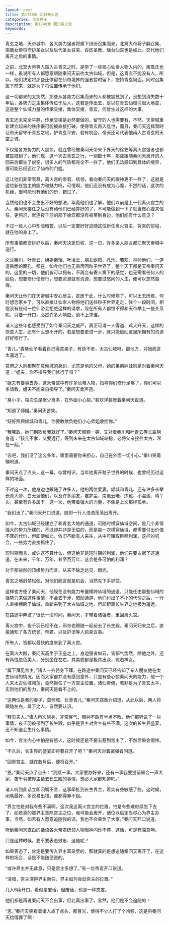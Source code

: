 ```yaml
---
layout: post
title: 第1740章 回归离火宫
categories: 太古神王
description: 第1740章 回归离火宫
keywords:
---
```


青玄之地，天帝城中，各大势力强者将属下纷纷召集而来，北冥大帝将子嗣召集、南凰女帝将守护圣女以及后代圣女召来、百炼圣教、瑶台仙宫也是如此，交代他们离开之后的事情。

之前，北冥大帝等人踏入古青玄之时，是带了一些核心仙帝人物入内的，南凰氏也一样，虽说所有人都愿意跟随秦问天前往太古仙域，但是，这青玄不能没有人，所以，他们决定将那些还停留在仙帝境界的强者暂时留下，把持青玄局面，同时召集属下前来，就是为了将位置传承于他们。

这一切都来的太突然，那些从各势力召集而来的人都被震撼到了，没想到消失数十年后，各势力之主集体传位于后人，这若是传出去，足以在青玄仙域引起大地震，这是整个仙域力量的传承交接，集体交接，青玄，何曾生过这样的大事。

青玄还未完全平静，传承交接是必然要做的，留守的人也需要有，不然，天帝城重新建立起来的秩序很可能被直接打破，使得青玄再入乱世，而且，秦问天选择暂时让帝天留守于青玄之地，护青玄平安，若有机会，帝天还可代表他再入古青玄的天空之城。

不仅是各方势力的人震惊，就连曾经被秦问天带来下界天的徐笠等离火宫强者也都被震撼到了，他们现，这一次古青玄之行，一别数十年，那些跟随秦问天离开的人回来后都生了蜕变，很多人的气质都完全不一样了，他们无法感知到具体的境界，很可能已经迈过了仙帝的门槛。

这让他们非常羡慕，离火宫的帝君、统领，看向秦问天的眼神更不一样了，这就是这位新任宫主的能力和魅力吗，可惜啊，他们还没有成为心腹，不然的话，这次的机缘，很可能也有他们的份，错过了。

当然他们也不会生出不好的想法，毕竟他们也了解，他们以前是上一代离火宫主的人，秦问天接任之后没有动他们已经算好的了，不可能做到一下子就当做心腹来信任，更何况，就连夜千羽的部下徐笠都没有被带到身边，他们能有什么意见？

不过一些人心中却暗暗誓，以后一定要好好追随这位新任离火宫主，将来的前程，就在他的身上了。

所有事情都安排好以后，秦问天决定启程，这一日，许多亲人朋友都汇聚天帝城中送行。

义父秦川、叶青云、姐姐秦瑶、叶凌云、朋友欧阳、凡乐、若欢、林帅他们，一道道熟悉的面孔，都在，如今他们也无需再回粒子世界了，整个天下都是天帝秦问天的，这里的一切，他们皆可以拥有，不再会有寄人篱下的感觉，也无需看任何人的脸色，想要修行便修行，想要资源就有资源，想要过悠闲的人生，便可以悠然自得。

秦问天让他们在天帝城中安心居主，定居于此，什么时候烦了，可以出去历练，何时想念家乡了，可以直接让仙帝人物将他们送往粒子世界走走，住个一段时间，相信没有任何一位仙帝会拒绝这样的请求，现在所有人都恨不得和天帝攀上一些关系呢，只要一开口，必然许多人响应，谈不上求谁。

诸人这些年也感受到了如今秦问天之威严，真正可谓一人得道、鸡犬升天，这样的快意人生，还有什么想不开的，若是想要更进一步，就只能借助这里所拥有的资源好好修行了。

“青儿。”青魅仙子看着自己得意弟子，有些不舍，太古仙域吗，那地方，对她而言太遥远了。

莫府之人则都聚在莫倾城的身边，尤其是他的父母，她的弟弟妹妹则是对着秦问天道：“姐夫，你不指导我们修行了吗？”

“姐夫有要事去办，这天帝宫中有许多仙帝人物，指导你们修行足够了，你们可以多请教，姐夫不能亲自指导了。”秦问天柔声道。

“臭小子，每次总是聚少离多，在外面小心些。”若欢洋装瞪着秦问天说道。

“知道了师姐。”秦问天苦笑。

“好好照顾倾城和青儿，你要敢欺负她们小心师姐收拾你。”

“我哪敢，她们别欺负我就好了。”秦问天颤颤一笑，又对着秦川和叶青云等长辈躬身道：“孩儿不孝，又要远行，等到未来在太古仙域站稳，必将父亲接往太古，常在一起。”

“去吧，我们活了这么多年，哪里需要你来担心，自己在外面一切小心。”秦川笑着嘱咐道。

秦问天点了点头，这一幕，似曾相识，当年他离开粒子世界的时候，也曾经历过这样的场面。

不过这一次，他身边也跟随了许多人，他的两位爱妻，倾城和青儿、还有许多长辈长青大帝、白无涯他们，以及许多朋友，君梦尘、南凰云曦、炼狱、小混蛋、晴丫头，甚至有许多属下，这一次，他带着强大的力量，不像是上次那样孤单。

“我们出了。”秦问天开口说道，随即一行人浩浩荡荡出离开。

如今，太古仙域已经建立了和青玄大地的通道，可随时横穿仙域空间，是几个非常强大的势力所建的，不过却并非是无偿的，而是每一次横穿仙域，都需要付出价值不菲的代价，但即便如此，依旧不断有人来往，从中可赚取巨额利润，这样的机会，一些势力直接抓住了。

短时期而言，或许这不算什么，但这绝非是短时期的利润，他们只要占据了这通道，在未来，千年、万年、甚至百万年，这会是多可怕的利润？

对于那些然的顶级势力而言，从来不缺乏远见、眼光。

青玄之地封禁松弛，对他们而言就是机会，当然先下手抓住。

这样也方便了秦问天，他现在没有能力布置横跨仙域的通道，只能任由那些仙域的强势力来做这件事情，不会去干涉，借助通道，他们付出了不小的代价之后，一行人直接横跨了仙域，重新来到了太古仙域之地，但却距离长生界之地极为遥远。

在路途中奔波了很长一段时间，秦问天，才带着诸强者，重回离火宫。

离火宫中，夜千羽已经不在，邪帝也跟随一起前去了长生殿，秦问天归来之后，直接通知了各方统领、帝君、以及护法等人前来议事。

所有人，皆都以最快的度来到了离火宫。

在离火大殿，秦问天高坐于王座之上，身边强者如云，皆都气势然，除他之外，还有两位绝色美人，分别坐在左右，其美貌都是极其出众，宛若神女。

“属下拜见宫主。”诸人一齐躬身下拜，在路途中秦问天已经告知了亲人朋友他在太古仙域的情况，因而大家都并没有感到意外，只是有些心惊秦问天的能力，他一个人来太古仙域闯荡，竟然担任了一方宫主位置，诸仙帝俯，若非是为了青玄太平，实则他们的势力，秦问天是看不上的。

“这两位是我的妻子，莫倾城、长青青儿。”秦问天郑重介绍道，从此以后，两人将跟随左右，属下之人，自然要认识。

“拜见夫人。”诸人再次躬身，非常客气，眼神不敢有半点不敬，他们都听说了一些事情，夜千羽被带到了长生殿，似乎是界主对宫主有些不满，这次的长生界盛宴，还不知道会生什么事情。

如今，宫主内心中怕是有怒火，这时候还是不要去惹到宫主了，不然后果会很惨。

“不久后，长生界的盛宴即将要召开了吧？”秦问天对着诸强者问道。

“回禀宫主，就在数月后，便将召开。”

“恩。”秦问天点了点头：“贡赋一事，大家要办好来，还有一事我要提前知会一声大家，夜千羽被界主请去长生殿的事情，想必大家都知道吧。”

诸人听到此话立即闭嘴不言，这事牵扯到长生界主，着实有些敏感了些，这时候，闭嘴最好，多说易出错，谁都得罪不起。

“界主怕是对我有些不满啊，这次我这离火宫主的位置，怕是有些难继续坐下去了，如若真的被界主革除宫主之位，我可能会离开，诸位以后定当尽心为界主办事，当然，如若有人愿意追随我的话，我也不会辜负了大家。”秦问天开口说道。

听到秦问天直白的话语各大帝君统领人物眼神闪烁不停，这话，可是有深意啊。

只是这种时候，要不要表态效忠、追随呢？

如果表态了，肯定是要传入界主耳朵里的，那就真的是想追随秦问天离开了，在这样的场合，话是不能随便说的。

“或许界主并无此意，只是宫主多想了。”有一位帝君开口说道。

“没错，宫主深得界主新任，界主如何会动宫主的位置。”

几人6续开口，看似是废话，但废话，也是一种态度。

他们都是再说秦问天不会出事，但若真出事了，显然，他们是不会追随的！

“恩。”秦问天笑看着诸人点了点头，那目光，使得不少人打了个冷颤，这是将秦问天给得罪了啊！
